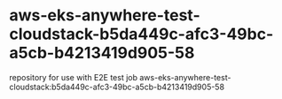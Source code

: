 # aws-eks-anywhere-test-cloudstack-b5da449c-afc3-49bc-a5cb-b4213419d905-58
repository for use with E2E test job aws-eks-anywhere-test-cloudstack:b5da449c-afc3-49bc-a5cb-b4213419d905-58

